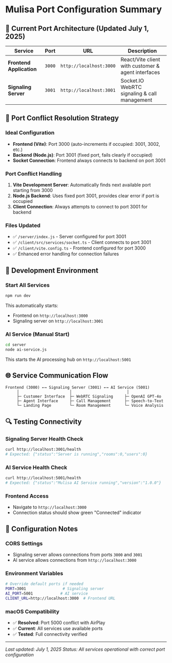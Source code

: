 # Mulisa Port Configuration Summary

## 🔌 **Current Port Architecture** (Updated July 1, 2025)

| Service | Port | URL | Description |
|---------|------|-----|-------------|
| **Frontend Application** | `3000` | `http://localhost:3000` | React/Vite client with customer & agent interfaces |
| **Signaling Server** | `3001` | `http://localhost:3001` | Socket.IO WebRTC signaling & call management |

## 🔧 **Port Conflict Resolution Strategy** 

### Ideal Configuration
- **Frontend (Vite)**: Port 3000 (auto-increments if occupied: 3001, 3002, etc.)
- **Backend (Node.js)**: Port 3001 (fixed port, fails clearly if occupied)
- **Socket Connection**: Frontend always connects to backend on port 3001

### Port Conflict Handling
1. **Vite Development Server**: Automatically finds next available port starting from 3000
2. **Node.js Backend**: Uses fixed port 3001, provides clear error if port is occupied
3. **Client Connection**: Always attempts to connect to port 3001 for backend

### Files Updated
- ✅ `/server/index.js` - Server configured for port 3001
- ✅ `/client/src/services/socket.ts` - Client connects to port 3001
- ✅ `/client/vite.config.ts` - Frontend configured for port 3000
- ✅ Enhanced error handling for connection failures

## 🚀 **Development Environment**

### Start All Services
```bash
npm run dev
```
This automatically starts:
- Frontend on `http://localhost:3000`
- Signaling server on `http://localhost:3001`

### AI Service (Manual Start)
```bash
cd server
node ai-service.js
```
This starts the AI processing hub on `http://localhost:5001`

## 🌐 **Service Communication Flow**

```
Frontend (3000) ←→ Signaling Server (3001) ←→ AI Service (5001)
     │                      │                        │
     ├─ Customer Interface  ├─ WebRTC Signaling     ├─ OpenAI GPT-4o
     ├─ Agent Interface     ├─ Call Management      ├─ Speech-to-Text
     └─ Landing Page        └─ Room Management      └─ Voice Analysis
```

## 🔍 **Testing Connectivity**

### Signaling Server Health Check
```bash
curl http://localhost:3001/health
# Expected: {"status":"Server is running","rooms":0,"users":0}
```

### AI Service Health Check  
```bash
curl http://localhost:5001/health
# Expected: {"status":"Mulisa AI Service running","version":"1.0.0"}
```

### Frontend Access
- Navigate to `http://localhost:3000`
- Connection status should show green "Connected" indicator

## 📝 **Configuration Notes**

### CORS Settings
- Signaling server allows connections from ports `3000` and `3001`
- AI service allows connections from `http://localhost:3000`

### Environment Variables
```bash
# Override default ports if needed
PORT=3001                # Signaling server
AI_PORT=5001            # AI service  
CLIENT_URL=http://localhost:3000  # Frontend URL
```

### macOS Compatibility
- ✅ **Resolved**: Port 5000 conflict with AirPlay
- ✅ **Current**: All services use available ports
- ✅ **Tested**: Full connectivity verified

---

*Last updated: July 1, 2025*
*Status: All services operational with correct port configuration*
